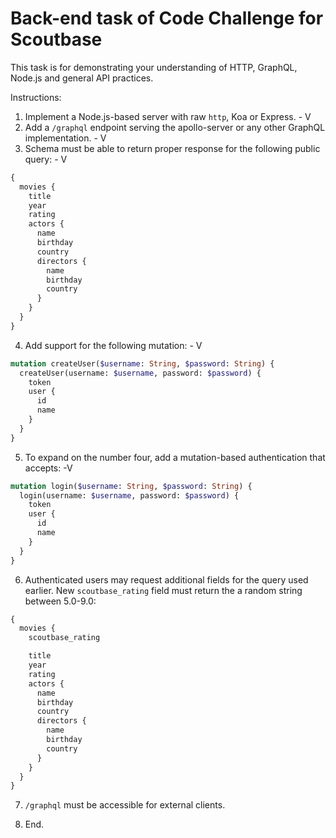 # Back-end task of Code Challenge for Scoutbase

This task is for demonstrating your understanding of HTTP, GraphQL, Node.js and general API practices.

Instructions:

1. Implement a Node.js-based server with raw `http`, Koa or Express. - V
2. Add a `/graphql` endpoint serving the apollo-server or any other GraphQL implementation. - V
3. Schema must be able to return proper response for the following public query: - V

```graphql
{
  movies {
    title
    year
    rating
    actors {
      name
      birthday
      country
      directors {
        name
        birthday
        country
      }
    }
  }
}
```

4. Add support for the following mutation: - V
```graphql
mutation createUser($username: String, $password: String) {
  createUser(username: $username, password: $password) {
    token
    user {
      id
      name
    }
  }
}
```

5. To expand on the number four, add a mutation-based authentication that accepts: -V
```graphql
mutation login($username: String, $password: String) {
  login(username: $username, password: $password) {
    token
    user {
      id
      name
    }
  }
}
```

6. Authenticated users may request additional fields for the query used earlier. New `scoutbase_rating` field must return the a random string between 5.0-9.0:

```graphql
{
  movies {
    scoutbase_rating

    title
    year
    rating
    actors {
      name
      birthday
      country
      directors {
        name
        birthday
        country
      }
    }
  }
}
```

7. `/graphql` must be accessible for external clients.

8. End.
